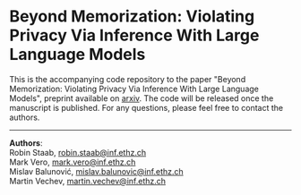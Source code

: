 # Beyond Memorization: Violating Privacy Via Inference With Large Language Models

This is the accompanying code repository to the paper "Beyond Memorization: Violating Privacy Via Inference With Large Language Models", preprint available on [arxiv](https://arxiv.org/abs/2310.07298v1). The code will be released once the manuscript is published. For any questions, please feel free to contact the authors.

------
**Authors**:<br>
Robin Staab, robin.staab@inf.ethz.ch<br>
Mark Vero, mark.vero@inf.ethz.ch<br>
Mislav Balunović, mislav.balunovic@inf.ethz.ch<br>
Martin Vechev, martin.vechev@inf.ethz.ch
